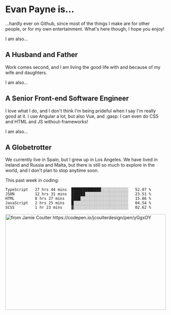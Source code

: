 # Evan Payne is...
...hardly ever on Github, since most of the things I make are for other people, or for my own entertainment.  What's here though, I hope you enjoy!

I am also...
## A Husband and Father
Work comes second, and I am living the good life with and because of my wife and daughters.

I am also...
## A Senior Front-end Software Engineer
I love what I do, and I don't think I'm being prideful when I say I'm really good at it.  I use Angular a lot, but also Vue, and :gasp: I can even do CSS and HTML and JS without-frameworks!

I am also...
## A Globetrotter
We currently live in Spain, but I grew up in Los Angeles.  We have lived in Ireland and Russia and Malta, but there is still so much to explore in the world, and I don't plan to stop anytime soon.

This past week in coding:
<!--START_SECTION:waka-->
```text
TypeScript   27 hrs 44 mins  █████████████░░░░░░░░░░░░   52.07 % 
JSON         12 hrs 31 mins  ██████░░░░░░░░░░░░░░░░░░░   23.51 % 
HTML         8 hrs 27 mins   ████░░░░░░░░░░░░░░░░░░░░░   15.86 % 
JavaScript   2 hrs 25 mins   █░░░░░░░░░░░░░░░░░░░░░░░░   04.54 % 
SCSS         1 hr 23 mins    ▓░░░░░░░░░░░░░░░░░░░░░░░░   02.62 % 
```
<!--END_SECTION:waka-->


<img alt="from Jamie Coulter https://codepen.io/jcoulterdesign/pen/yGgxOY" src="./solar.svg" width="100%" height="300"/>
